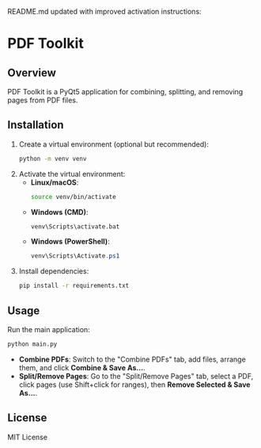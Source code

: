 README.md updated with improved activation instructions:

# PDF Toolkit

## Overview
PDF Toolkit is a PyQt5 application for combining, splitting, and removing pages from PDF files.

## Installation
1. Create a virtual environment (optional but recommended):
   ```bash
   python -m venv venv
   ```
2. Activate the virtual environment:
   - **Linux/macOS**:
     ```bash
     source venv/bin/activate
     ```
   - **Windows (CMD)**:
     ```cmd
     venv\Scripts\activate.bat
     ```
   - **Windows (PowerShell)**:
     ```powershell
     venv\Scripts\Activate.ps1
     ```
3. Install dependencies:
   ```bash
   pip install -r requirements.txt
   ```

## Usage
Run the main application:
```bash
python main.py
```

- **Combine PDFs**: Switch to the "Combine PDFs" tab, add files, arrange them, and click **Combine & Save As…**.
- **Split/Remove Pages**: Go to the "Split/Remove Pages" tab, select a PDF, click pages (use Shift+click for ranges), then **Remove Selected & Save As…**.

## License
MIT License